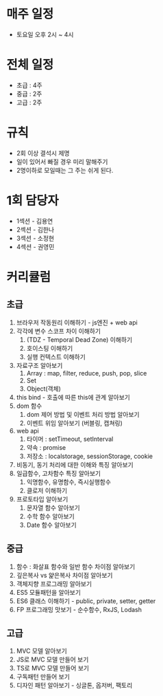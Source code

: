 # 매주 일정

- 토요일 오후 2시 ~ 4시

# 전체 일정

- 초급 : 4주
- 중급 : 2주
- 고급 : 2주

# 규칙

- 2회 이상 결석시 제명
- 일이 있어서 빠질 경우 미리 말해주기
- 2명이하로 모일때는 그 주는 쉬게 된다.

# 1회 담당자

- 1섹션 - 김용연
- 2섹션 - 김한나
- 3섹션 - 소정현
- 4섹션 - 권영민

# 커리큘럼

## 초급

1. 브라우저 작동원리 이해하기 - js엔진 + web api
2. 각각에 변수 스코프 차이 이해하기
   1. (TDZ - Temporal Dead Zone) 이해하기
   2. 호이스팅 이해하기
   3. 실행 컨텍스트 이해하기
3. 자료구조 알아보기
   1. Array : map, filter, reduce, push, pop, slice
   2. Set
   3. Object(객체)
4. this bind - 호출에 따른 this에 관계 알아보기
5. dom 함수
   1. dom 제어 방법 및 이벤트 처리 방법 알아보기
   2. 이벤트 위임 알아보기 (버블링, 캡쳐링)
6. web api
   1. 타이머 : setTimeout, setInterval
   2. 약속 : promise
   3. 저장소 : localstorage, sessionStorage, cookie
7. 비동기, 동기 처리에 대한 이해와 특징 알아보기
8. 일급함수, 고차함수 특징 알아보기
   1. 익명함수, 유명함수, 즉시실행함수
   2. 클로저 이해하기
9. 프로토타입 알아보기
   1. 문자열 함수 알아보기
   2. 수학 함수 알아보기
   3. Date 함수 알아보기

## 중급

1. 함수 : 화살표 함수와 일반 함수 차이점 알아보기
2. 깊은복사 vs 얉은복사 차이점 알아보기
3. 객체지향 프로그래밍 알아보기
4. ES5 모듈패턴을 알아보기
5. ES6 클래스 이해하기 - public, private, setter, getter
6. FP 프로그래밍 맛보기 - 순수함수, RxJS, Lodash

## 고급

1. MVC 모델 알아보기
2. JS로 MVC 모델 만들어 보기
3. TS로 MVC 모델 만들어 보기
4. 구독패턴 만들어 보기
5. 디자인 패턴 알아보기 - 싱글톤, 옵저버, 팩토리

